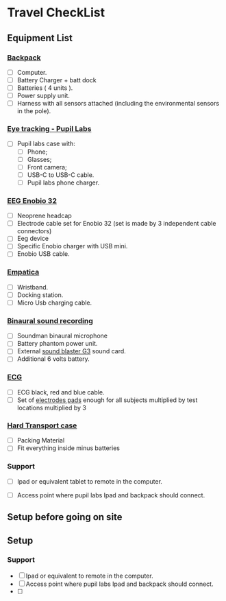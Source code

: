 # Travel CheckList

## Equipment List

### [Backpack](https://www.hp.com/us-en/shop/tech-takes/hp-vr-backpack-g2-review)
- [ ] Computer.
- [ ] Battery Charger + batt dock
- [ ] Batteries ( 4 units ).
- [ ] Power supply unit.
- [ ] Harness with all sensors attached (including the environmental sensors in the pole).

### [Eye tracking - Pupil Labs](https://pupil-labs.com/products/invisible/tech-specs/)
- [ ] Pupil labs case with:
  - [ ]  Phone;
  - [ ]  Glasses;
  - [ ]  Front camera;
  - [ ]  USB-C to USB-C cable.
  - [ ] Pupil labs phone charger.

### [EEG Enobio 32](https://neuroelectrics.com/solutions/enobio/32)
- [ ] Neoprene headcap
- [ ] Electrode cable set for Enobio 32 (set is made by 3 independent cable connectors)
- [ ] Eeg device 
- [ ] Specific Enobio charger with USB mini.
- [ ] Enobio USB cable.

### [Empatica](https://support.empatica.com/hc/en-us/articles/202581999-E4-wristband-technical-specifications)
- [ ] Wristband.
- [ ] Docking station.
- [ ] Micro Usb charging cable.

### [Binaural sound recording](https://www.thomann.de/gb/soundman_okmii_incl_adapter_a3.htm)
- [ ] Soundman binaural microphone
- [ ] Battery phantom power unit.
- [ ] External [sound blaster G3](https://en.creative.com/p/sound-blaster/sound-blaster-g3) sound card.
- [ ] Additional 6 volts battery.
  
### [ECG](https://learn.sparkfun.com/tutorials/ad8232-heart-rate-monitor-hookup-guide/all)
- [ ] ECG black, red and blue cable.
- [ ] Set of [electrodes pads](https://thepihut.com/products/muscle-sensor-surface-emg-electrodes-h124sg-covidien) enough for all subjects multiplied by test locations multiplied by 3

### [Hard Transport case](https://www.pelican.com/)
- [ ] Packing Material
- [ ] Fit everything inside minus batteries
  
### Support 
- [ ] Ipad or equivalent tablet to remote in the computer.
- [ ] Access point where pupil labs Ipad and backpack should connect.


## Setup before going on site



## Setup
### Support 
- [ ] Ipad or equivalent to remote in the computer.
- [ ] Access point where pupil labs Ipad and backpack should connect.
- [ ] 
 